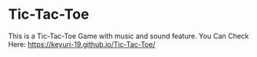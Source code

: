 # Tic-Tac-Toe
This is a Tic-Tac-Toe Game with music and sound feature.
You Can Check Here:
https://keyuri-19.github.io/Tic-Tac-Toe/

